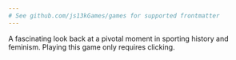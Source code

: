 ```yaml
---
# See github.com/js13kGames/games for supported frontmatter
---
```

A fascinating look back at a pivotal moment in sporting history and feminism.  Playing this game only requires clicking.